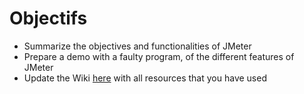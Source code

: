 Objectifs
=========

- Summarize the objectives and functionalities of JMeter
- Prepare a demo with a faulty program, of the different features of JMeter
- Update the Wiki [here](https://github.com/INSA-VV-2013/testing-tools/wiki/JMeter) with all resources that you have used